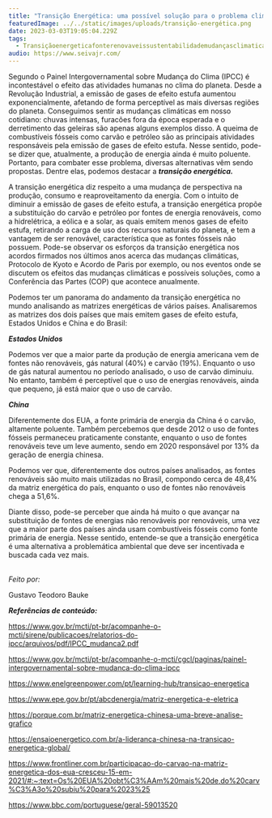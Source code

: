 ```yaml
---
title: "Transição Energética: uma possível solução para o problema climático"
featuredImage: ../../static/images/uploads/transição-energética.png
date: 2023-03-03T19:05:04.229Z
tags:
  - Transiçãoenergeticafonterenovaveissustentabilidademudançasclimaticas
audio: https://www.seivajr.com/
---
```



Segundo o Painel Intergovernamental sobre Mudança do Clima (IPCC) é incontestável o efeito das atividades humanas no clima do planeta. Desde a Revolução Industrial, a emissão de gases de efeito estufa aumentou exponencialmente, afetando de forma perceptível as mais diversas regiões do planeta. Conseguimos sentir as mudanças climáticas em nosso cotidiano: chuvas intensas, furacões fora da época esperada e o derretimento das geleiras são apenas alguns exemplos disso. A queima de combustíveis fósseis como carvão e petróleo são as principais atividades responsáveis pela emissão de gases de efeito estufa. Nesse sentido, pode-se dizer que, atualmente, a produção de energia ainda é muito poluente. Portanto, para combater esse problema, diversas alternativas vêm sendo propostas. Dentre elas, podemos destacar a ***transição energética.***



A transição energética diz respeito a uma mudança de perspectiva na produção, consumo e reaproveitamento da energia. Com o intuito de diminuir a emissão de gases de efeito estufa, a transição energética propõe a substituição do carvão e petróleo por fontes de energia renováveis, como a hidrelétrica, a eólica e a solar, as quais emitem menos gases de efeito estufa, retirando a carga de uso dos recursos naturais do planeta, e tem a vantagem de ser renovável, característica que as fontes fósseis não possuem. Pode-se observar os esforços da transição energética nos acordos firmados nos últimos anos acerca das mudanças climáticas, Protocolo de Kyoto e Acordo de Paris por exemplo, ou nos eventos onde se discutem os efeitos das mudanças climáticas e possíveis soluções, como a Conferência das Partes (COP) que acontece anualmente.



Podemos ter um panorama do andamento da transição energética no mundo analisando as matrizes energéticas de vários países. Analisaremos as matrizes dos dois países que mais emitem gases de efeito estufa, Estados Unidos e China e do Brasil:



***Estados Unidos***



Podemos ver que a maior parte da produção de energia americana vem de fontes não renováveis, gás natural (40%) e carvão (19%). Enquanto o uso de gás natural aumentou no período analisado, o uso de carvão diminuiu. No entanto, também é perceptível que o uso de energias renováveis, ainda que pequeno, já está maior que o uso de carvão.

***C﻿hina***

Diferentemente dos EUA, a fonte primária de energia da China é o carvão, altamente poluente. Também percebemos que desde 2012 o uso de fontes fósseis permaneceu praticamente constante, enquanto o uso de fontes renováveis teve um leve aumento, sendo em 2020 responsável por 13% da geração de energia chinesa.



Podemos ver que, diferentemente dos outros países analisados, as fontes renováveis são muito mais utilizadas no Brasil, compondo cerca de 48,4% da matriz energética do país, enquanto o uso de fontes não renováveis chega a 51,6%.



Diante disso, pode-se perceber que ainda há muito o que avançar na substituição de fontes de energias não renováveis por renováveis, uma vez que a maior parte dos países ainda usam combustíveis fósseis como fonte primária de energia. Nesse sentido, entende-se que a transição energética é uma alternativa a problemática ambiental que deve ser incentivada e buscada cada vez mais.

\
*F﻿eito por:*

G﻿ustavo Teodoro Bauke

***R﻿eferências de conteúdo:***

<https://www.gov.br/mcti/pt-br/acompanhe-o-mcti/sirene/publicacoes/relatorios-do-ipcc/arquivos/pdf/IPCC_mudanca2.pdf>

<https://www.gov.br/mcti/pt-br/acompanhe-o-mcti/cgcl/paginas/painel-intergovernamental-sobre-mudanca-do-clima-ipcc>

<https://www.enelgreenpower.com/pt/learning-hub/transicao-energetica>

<https://www.epe.gov.br/pt/abcdenergia/matriz-energetica-e-eletrica>

<https://porque.com.br/matriz-energetica-chinesa-uma-breve-analise-grafico>

<https://ensaioenergetico.com.br/a-lideranca-chinesa-na-transicao-energetica-global/>

<https://www.frontliner.com.br/participacao-do-carvao-na-matriz-energetica-dos-eua-cresceu-15-em-2021/#:~:text=Os%20EUA%20obt%C3%AAm%20mais%20de,do%20carv%C3%A3o%20subiu%20para%2023%25>

<https://www.bbc.com/portuguese/geral-59013520>
